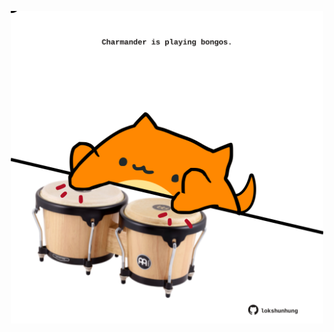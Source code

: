 <!-- built at 22/04/2021, 18:22:13 UTC -->
<p align="center">
  <img width="500" height="500" src="./ReadmeImage.svg">
</p>
